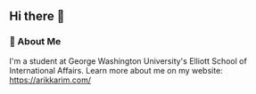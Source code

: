 ## Hi there 👋

### 🧬 About Me
I'm a student at George Washington University's Elliott School of International Affairs. Learn more about me on my website: https://arikkarim.com/
